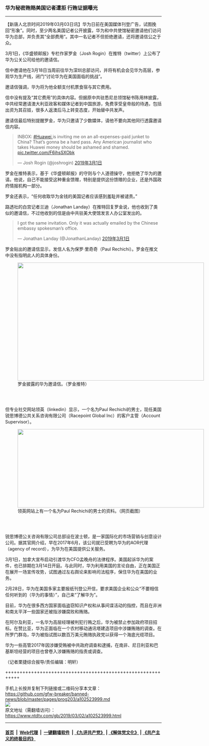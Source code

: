 ### 华为秘密贿赂美国记者遭拒 行贿证据曝光
------------------------

<div class="post_content">
 <p>
  【新唐人北京时间2019年03月03日讯】华为日前在美国媒体刊登广告，试图挽回“形象”。同时，至少两名美国记者公开披露，华为和中共使馆秘密邀请他们访问华为总部，并负责其“全部费用”。其中一名记者不但拒绝邀请，还将邀请信公之于众。
 </p>
 <p>
  3月1日，《华盛顿邮报》专栏作家罗金（Josh Rogin）在推特（twitter）上公布了华为公关公司给他的邀请信。
 </p>
 <p>
  信中邀请他在3月18日当周前往华为深圳总部访问，并将有机会会见华为高层，参观华为生产线，闭门“讨论华为在美国面临的挑战”。
 </p>
 <p>
  邀请信强调，华为将为他全额支付机票食宿与其它费用。
 </p>
 <p>
  信中没有提及“其它费用”的具体内容。但据原中共驻悉尼总领馆秘书陈用林披露，中共经常邀请澳大利亚政客和媒体记者到中国旅游，免费享受皇帝般的待遇，包括出资为其召妓，很多人返澳后马上转变态度，开始替中共发声。
 </p>
 <p>
  邀请信最后特别提醒罗金，华为只邀请了少数媒体，请他不要向其他同行透露邀请信内容。
 </p>
 <blockquote class="twitter-tweet" data-lang="zh-cn">
  <p dir="ltr" lang="en">
   INBOX:
   <a href="https://twitter.com/hashtag/Huawei?src=hash&amp;ref_src=twsrc%5Etfw">
    #Huawei
   </a>
   is inviting me on an all-expenses-paid junket to China? That’s gonna be a hard pass. Any American journalist who takes Huawei money should be ashamed and shamed.
   <a href="https://t.co/F6ihsSXObk">
    pic.twitter.com/F6ihsSXObk
   </a>
  </p>
  <p>
   — Josh Rogin (@joshrogin)
   <a href="https://twitter.com/joshrogin/status/1101508517574467584?ref_src=twsrc%5Etfw">
    2019年3月1日
   </a>
  </p>
 </blockquote>
 <p>
  罗金在推特表示，基于《华盛顿邮报》的守则与个人道德操守，他拒绝了华为的邀请。他说，自己不能接受这种重金馈赠，特别是提供这份馈赠的企业，还是外国政府情报机构一部分。
 </p>
 <p>
  罗金还表示，“任何收取华为金钱的美国记者应该感到羞耻并被谴责。”
 </p>
 <p>
  路透社的白宫记者兰迪（Jonathan Landay）在推特回复罗金说，他也收到了类似的邀请信，不过他收到的信是由中共驻美大使馆发言人办公室发出的。
 </p>
 <blockquote class="twitter-tweet" data-lang="zh-cn">
  <p dir="ltr" lang="en">
   I got the same invitation. Only it was actually emailed by the Chinese embassy spokesman’s office.
  </p>
  <p>
   — Jonathan Landay (@JonathanLanday)
   <a href="https://twitter.com/JonathanLanday/status/1101511622772867072?ref_src=twsrc%5Etfw">
    2019年3月1日
   </a>
  </p>
 </blockquote>
 <p>
  罗金贴出的邀请信显示，发信人名为保罗·里奇奇（Paul Rechichi）。罗金在推文中没有指明此人的具体身份。
 </p>
 <figure class="wp-caption aligncenter" id="attachment_102524182" style="width: 600px">
  <img alt="" class="size-medium wp-image-102524182" height="380" src="https://www.ntdtv.com/assets/uploads/2019/03/D0lYHuhWoAAz35G.jpg-large-600x380.jpg" width="600">
   <br/><figcaption class="wp-caption-text">
    罗金披露的华为邀请信。（罗金推特）
   </figcaption><br/>
  </img>
 </figure><br/>
 <p>
  但专业社交网站领英（linkedin）显示，一个名为Paul Rechichi的男士，现任美国锐思博德公共关系咨询有限公司（Racepoint Global Inc）的客户主管（Account Supervisor）。
 </p>
 <figure class="wp-caption aligncenter" id="attachment_102524184" style="width: 600px">
  <img alt="" class="size-medium wp-image-102524184" height="253" src="https://www.ntdtv.com/assets/uploads/2019/03/6ceda01a692ddbb3941d2b1baf2812cc-600x253.jpg" width="600">
   <br/><figcaption class="wp-caption-text">
    领英网站上有一个名为Paul Rechichi的男士的资料。（网页截图）
   </figcaption><br/>
  </img>
 </figure><br/>
 <p>
  锐思博德公关咨询有限公司总部设在波士顿，是一家国际化的市场营销与创意设计公司。据其官网介绍，早在2017年6月，该公司就已受聘为华为的AOR代理（agency of record），为华为在美国提供公关服务。
 </p>
 <p>
  3月1日，加拿大宣布启动引渡华为CFO孟晚舟的法律程序。美国起诉华为的案件，也已排期在3月14日开庭。与此同时，华为利用美国的言论自由，正在美国正在展开一场宣传攻势，试图通过左右舆论来影响司法程序，保住华为在美国的业务。
 </p>
 <p>
  2月28日，华为在美国多家主要报纸刊登公开信，要求美国企业和公众“不要相信任何听到的（华为的事情）”，自己来“了解华为”。
 </p>
 <p>
  目前，华为在很多西方国家面临盗窃知识产权和从事间谍活动的指控，而且在非洲和南太平洋一些国家还被指涉嫌腐败和贿赂。
 </p>
 <p>
  在阿尔及利亚，一名华为高层经理被判犯行贿之后，华为被禁止参加政府项目招标。在赞比亚，华为正面临在一个农村移动通讯塔建造项目中涉嫌贿赂的调查。在所罗门群岛，华为被指试图以数百万美元贿赂执政党以获得一个海底光缆项目。
 </p>
 <p>
  华为一些高管2017年因涉嫌受贿被中共政府调查和逮捕，在南非、尼日利亚和巴基斯坦经营的项目也曾卷入涉嫌贿赂的指责或调查。
 </p>
 <p>
  （记者栗捷综合报导/责任编辑：明轩）
 </p>
 <div class="single_ad">
 </div>
</div>

+++++++++++++++++++++++++++++++++++++++++++++++++++++++++++<br/><br/>
手机上长按并复制下列链接或二维码分享本文章：<br/>
https://github.com/gfw-breaker/banned-news/blob/master/pages/prog203/a102523999.md <br/>
<a href='https://github.com/gfw-breaker/banned-news/blob/master/pages/prog203/a102523999.md'><img src='https://github.com/gfw-breaker/banned-news/blob/master/pages/prog203/a102523999.md.png'/></a> <br/>
原文地址（需翻墙访问）：https://www.ntdtv.com/gb/2019/03/02/a102523999.html


------------------------
#### [首页](https://github.com/gfw-breaker/banned-news/blob/master/README.md) &nbsp;|&nbsp; [Web代理](https://github.com/labour-camp/helloworld) &nbsp;|&nbsp; [一键翻墙软件](https://github.com/gfw-breaker/nogfw/blob/master/README.md) &nbsp;| [《九评共产党》](https://github.com/gfw-breaker/9ping.md/blob/master/README.md#九评之一评共产党是什么) | [《解体党文化》](https://github.com/gfw-breaker/jtdwh.md/blob/master/README.md) | [《共产主义的终极目的》](https://github.com/gfw-breaker/gczydzjmd.md/blob/master/README.md)

